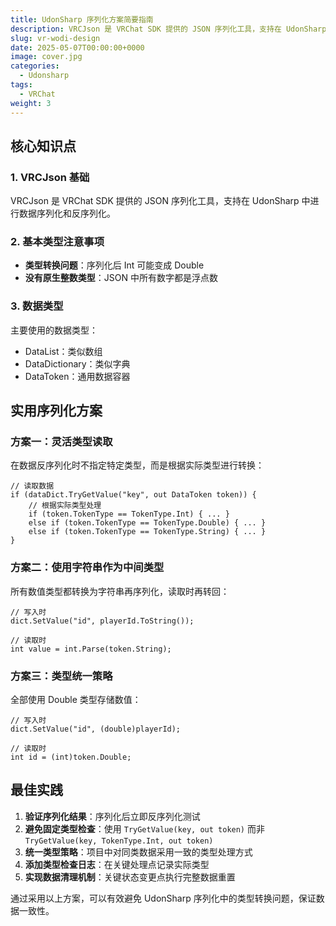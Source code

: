 ```yaml
---
title: UdonSharp 序列化方案简要指南
description: VRCJson 是 VRChat SDK 提供的 JSON 序列化工具，支持在 UdonSharp 中进行数据序列化和反序列化。
slug: vr-wodi-design
date: 2025-05-07T00:00:00+0000
image: cover.jpg
categories:
  - Udonsharp
tags:
  - VRChat
weight: 3
---
```


## 核心知识点

### 1. VRCJson 基础
VRCJson 是 VRChat SDK 提供的 JSON 序列化工具，支持在 UdonSharp 中进行数据序列化和反序列化。

### 2. 基本类型注意事项
- **类型转换问题**：序列化后 Int 可能变成 Double
- **没有原生整数类型**：JSON 中所有数字都是浮点数

### 3. 数据类型
主要使用的数据类型：
- DataList：类似数组
- DataDictionary：类似字典
- DataToken：通用数据容器

## 实用序列化方案

### 方案一：灵活类型读取
在数据反序列化时不指定特定类型，而是根据实际类型进行转换：

```
// 读取数据
if (dataDict.TryGetValue("key", out DataToken token)) {
    // 根据实际类型处理
    if (token.TokenType == TokenType.Int) { ... }
    else if (token.TokenType == TokenType.Double) { ... }
    else if (token.TokenType == TokenType.String) { ... }
}
```

### 方案二：使用字符串作为中间类型
所有数值类型都转换为字符串再序列化，读取时再转回：

```
// 写入时
dict.SetValue("id", playerId.ToString());

// 读取时
int value = int.Parse(token.String);
```

### 方案三：类型统一策略
全部使用 Double 类型存储数值：

```
// 写入时
dict.SetValue("id", (double)playerId);

// 读取时
int id = (int)token.Double;
```

## 最佳实践

1. **验证序列化结果**：序列化后立即反序列化测试
2. **避免固定类型检查**：使用 `TryGetValue(key, out token)` 而非 `TryGetValue(key, TokenType.Int, out token)`
3. **统一类型策略**：项目中对同类数据采用一致的类型处理方式
4. **添加类型检查日志**：在关键处理点记录实际类型
5. **实现数据清理机制**：关键状态变更点执行完整数据重置

通过采用以上方案，可以有效避免 UdonSharp 序列化中的类型转换问题，保证数据一致性。